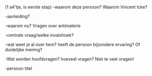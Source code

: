 (1 a4'tje, is eerste stap)
-waarom deze persoon?
Waarom Vincent Icke?


-aanleiding?


-waarom nu?
Vragen over antimaterie






-centrale vraag/welke invalshoek?



-wat weet je al over hem? heeft de persoon bijzondere ervaring? Of duidelijke mening?



-Wat worden hoofdvragen? hoeveel vragen? Niet te veel vragen!




-persoon titel